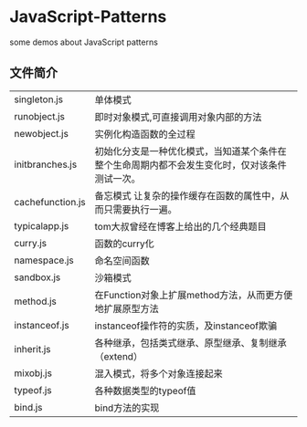 JavaScript-Patterns
===================

some demos about JavaScript patterns

## 文件简介

<table>
	<tr>
		<td>singleton.js</td>
		<td>单体模式</td>
	</tr>
	<tr>
		<td>runobject.js</td>
		<td>即时对象模式,可直接调用对象内部的方法</td>
	</tr>
	<tr>
		<td>newobject.js</td>
		<td>实例化构造函数的全过程</td>
	</tr>
	<tr>
		<td>initbranches.js</td>
		<td>初始化分支是一种优化模式，当知道某个条件在整个生命周期内都不会发生变化时，仅对该条件测试一次。</td>
	</tr>
	<tr>
		<td>cachefunction.js</td>
		<td>备忘模式 让复杂的操作缓存在函数的属性中，从而只需要执行一遍。</td>
	</tr>
	<tr>
		<td>typicalapp.js</td>
		<td>tom大叔曾经在博客上给出的几个经典题目</td>
	</tr>
	<tr>
		<td>curry.js</td>
		<td>函数的curry化</td>
	</tr>
	<tr>
		<td>namespace.js</td>
		<td>命名空间函数</td>
	</tr>
	<tr>
		<td>sandbox.js</td>
		<td>沙箱模式</td>
	</tr>
	<tr>
		<td>method.js</td>
		<td>在Function对象上扩展method方法，从而更方便地扩展原型方法</td>
	</tr>
	<tr>
		<td>instanceof.js</td>
		<td>instanceof操作符的实质，及instanceof欺骗</td>
	</tr>
	<tr>
		<td>inherit.js</td>
		<td>各种继承，包括类式继承、原型继承、复制继承（extend）</td>
	</tr>
	<tr>
		<td>mixobj.js</td>
		<td>混入模式，将多个对象连接起来</td>
	</tr>
	<tr>
		<td>typeof.js</td>
		<td>各种数据类型的typeof值</td>
	</tr>
	<tr>
		<td>bind.js</td>
		<td>bind方法的实现</td>
	</tr>
</table>